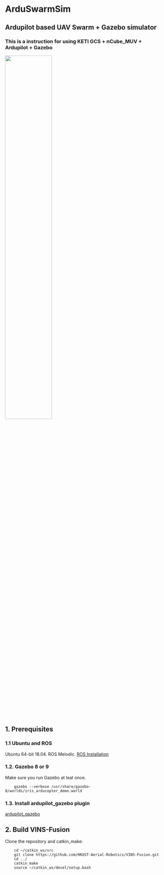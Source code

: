 # ArduSwarmSim
## Ardupilot based UAV Swarm + Gazebo simulator
### This is a instruction for using KETI GCS + nCube_MUV + Ardupilot + Gazebo

<img src="https://github.com/HKUST-Aerial-Robotics/ArduSwarmSim/gcs.png" width = 55% height = 55%/>



## 1. Prerequisites
### 1.1 **Ubuntu** and **ROS**
Ubuntu 64-bit 18.04.
ROS Melodic. [ROS Installation](http://wiki.ros.org/ROS/Installation)


### 1.2. **Gazebo 8 or 9**
Make sure you run Gazebo at leat once.
```
    gazebo --verbose /usr/share/gazebo-8/worlds/iris_arducopter_demo.world
```


### 1.3. **Install ardupilot_gazebo plugin**
[ardupilot_gazebo](https://github.com/SwiftGust/ardupilot_gazebo)




## 2. Build VINS-Fusion
Clone the repository and catkin_make:
```
    cd ~/catkin_ws/src
    git clone https://github.com/HKUST-Aerial-Robotics/VINS-Fusion.git
    cd ../
    catkin_make
    source ~/catkin_ws/devel/setup.bash
```
